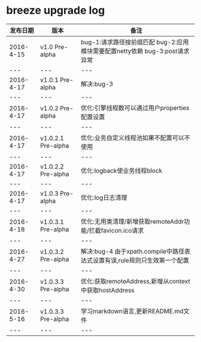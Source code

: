 breeze upgrade log
====

发布日期 | 版本 | 备注
--- | --- | --- 
2016-4-15 | v1.0 Pre-alpha	| bug-1:请求路径按前缀匹配 bug-2:应用模块需要配置netty依赖 bug-3:post请求异常                 
--- | --- | ---	
2016-4-17 | v1.0.1 Pre-alpha | 解决:bug-3
--- | --- | ---	
2016-4-17 | v1.0.2 Pre-alpha | 优化:引擎线程数可以通过用户properties配置设置
--- | --- | ---													   
2016-4-17       |      v1.0.2.1 Pre-alpha    |     优化:业务自定义线程池如果不配置可以不使用
--- | --- | ---													   
2016-4-17        |     v1.0.2.2 Pre-alpha     |    优化:logback使业务线程block
--- | --- | ---												   
2016-4-17        |     v1.0.3 Pre-alpha       |    优化:log日志清理
--- | --- | ---													   
2016-4-18        |     v1.0.3.1 Pre-alpha    |     优化:无用类清理/新增获取remoteAddr功能/拦截favicon.ico请求												   
--- | --- | ---													   
2016-4-27        |     v1.0.3.2 Pre-alpha     |    解决:bug-4 由于xpath.compile中路径表达式设置有误,rule规则只生效第一个配置
--- | --- | ---
2016-4-30		|	 v1.0.3.3 Pre-alpha     |    优化:获取remoteAddress,新增从context中获取hostAddress
--- | --- | ---
2016-5-16       |     v1.0.3.3 Pre-alpha     |   学习markdown语言,更新README.md文件
--- | --- | ---
